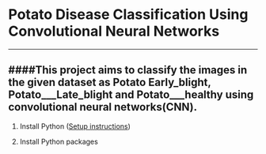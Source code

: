 # Potato Disease Classification Using Convolutional Neural Networks
---
####This project aims to classify the images in the given dataset as Potato Early_blight, Potato___Late_blight and Potato___healthy using convolutional neural networks(CNN).
---
1. Install Python ([Setup instructions](https://wiki.python.org/moin/BeginnersGuide/Download))

2. Install Python packages
  
